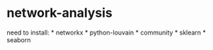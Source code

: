 # network-analysis
need to install:
    * networkx
    * python-louvain
    * community
    * sklearn
    * seaborn

